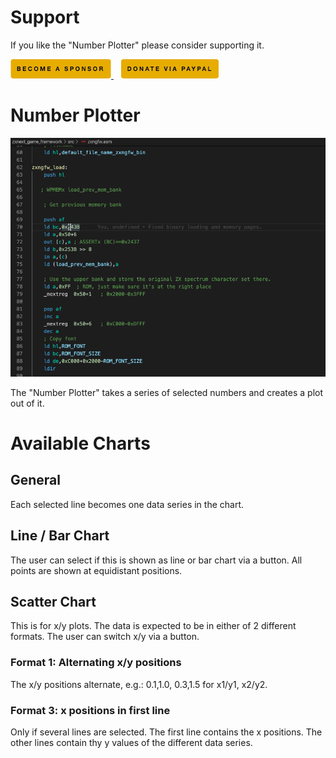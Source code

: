 # Support

If you like the "Number Plotter" please consider supporting it.

<a href="https://github.com/sponsors/maziac" title="Github sponsor">
	<img src="assets/button_donate_sp.png" />
</a>
&nbsp;&nbsp;
<a href="https://www.paypal.com/donate/?hosted_button_id=K6NNLZCTN3UV4&locale.x=en_DE&Z3JncnB0=" title="PayPal">
	<img src="assets/button_donate_pp.png" />
</a>


# Number Plotter

![](assets/number-plotter.gif)


The "Number Plotter" takes a series of selected numbers and creates a plot out of it.





# Available Charts

## General

Each selected line becomes one data series in the chart.

## Line / Bar Chart

The user can select if this is shown as line or bar chart via a button.
All points are shown at equidistant positions.


## Scatter Chart

This is for x/y plots.
The data is expected to be in either of 2 different formats.
The user can switch x/y via a button.

### Format 1: Alternating x/y positions

The x/y positions alternate, e.g.:
0.1,1.0, 0.3,1.5
for x1/y1, x2/y2.

### Format 3: x positions in first line

Only if several lines are selected.
The first line contains the x positions.
The other lines contain thy y values of the different data series.



